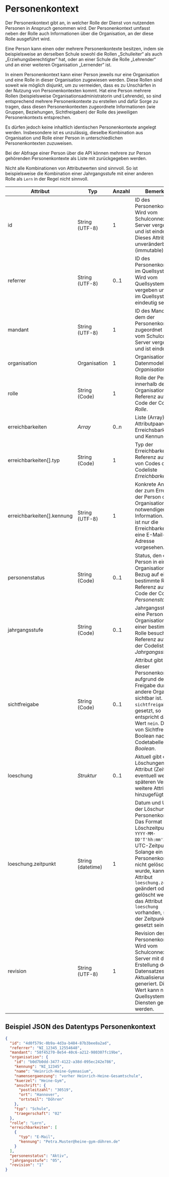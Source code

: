 # Personenkontext

Der Personenkontext gibt an, in welcher Rolle der Dienst von nutzenden Personen in Anspruch genommen wird.
Der Personenkontext umfasst neben der Rolle auch Informationen über die Organisation, an der
diese Rolle ausgeführt wird.

Eine Person kann einen oder mehrere Personenkontexte besitzen, indem sie beispielsweise an derselben
Schule sowohl die Rollen „Schulleiter“ als auch „Erziehungsberechtigter“ hat, oder an einer Schule
die Rolle „Lehrender“ und an einer weiteren Organisation „Lernender“ ist.

In einem Personenkontext kann einer Person jeweils nur eine Organisation und eine Rolle in dieser Organisation zugewiesen werden. Diese Rollen sind soweit wie möglich disjunkt, um zu vermeiden, dass es zu Unschärfen in der Nutzung von Personenkontexten kommt. Hat eine Person mehrere Rollen (beispielsweise Organisationsadministratorin und Lehrende), so sind entsprechend mehrere Personenkontexte zu erstellen und dafür Sorge zu tragen, dass diesen Personenkontexten zugeordnete Informationen (wie Gruppen, Beziehungen, Sichtfreigaben) der Rolle des jeweiligen Personenkontexts entsprechen.

Es dürfen jedoch keine inhaltlich identischen Personenkontexte angelegt werden. Insbesondere ist es
unzulässig, dieselbe Kombination aus Organisation und Rolle einer Person in unterschiedlichen
Personenkontexten zuzuweisen.

Bei der Abfrage einer Person über die API können mehrere zur Person gehörenden Personenkontexte als
Liste mit zurückgegeben werden.

Nicht alle Kombinationen von Attributwerten sind sinnvoll. So ist beispielsweise die Kombination
einer Jahrgangsstufe mit einer anderen Rolle als `Lern` in der Regel nicht sinnvoll.

Attribut | Typ | Anzahl | Bemerkung
--- | --- | --- | ---
id | String (UTF-8) | 1 | ID des Personenkontexts. Wird vom Schulconnex-Server vergeben und ist eindeutig. Dieses Attribut ist unveränderbar (immutable).
referrer | String (UTF-8) | 0..1 | ID des Personenkontexts im Quellsystem. Wird vom Quellsystem vergeben und muss im Quellsystem eindeutig sein.
mandant | String (UTF-8) | 1 |  ID des Mandanten, dem der Personenkontext zugeordnet ist. Wird vom Schulconnex-Server vergeben und ist eindeutig.
organisation | Organisation | 1 | Organisation. (Siehe Datenmodell *Organisation*).
rolle | String (Code) | 1 | Rolle der Person innerhalb der Organisation. Referenz auf einen Code der Codeliste *Rolle*.
erreichbarkeiten | *Array* | 0..n | Liste (Array) von Attributpaaren aus Erreichsbarkeitstyp und Kennung.
erreichbarkeiten[].typ | String (Code) | 1 | Typ der Erreichbarkeit. Referenz auf Liste von Codes der Codeliste *Erreichbarkeitstyp*.
erreichbarkeiten[].kennung | String (UTF-8) | 1 | Konkrete Angabe der zum Erreichen der Person oder Organisation notwendigen Information. Derzeit ist nur die Erreichbarkeit über  eine E-Mail- Adresse vorgesehen.
personenstatus | String (Code) | 0..1 | Status, den eine Person in einer Organisation in Bezug auf eine bestimmte Rolle hat, Referenz auf einen Code der Codeliste *Personenstatus*.
jahrgangsstufe | String (Code) | 0..1 | Jahrgangsstufe, die eine Person in der Organisation in einer bestimmten Rolle besucht, Referenz auf Code der Codeliste *Jahrgangsstufe*.
sichtfreigabe | String (Code) | 0..1 | Attribut gibt an, ob dieser Personenkontext aufgrund der Freigabe durch eine andere Organisation sichtbar ist. Ist `sichtfreigabe` nicht gesetzt, so entspricht das dem Wert `nein`. Der Wert von Sichtfreigabe ist Boolean nach Codetabelle *Boolean*.
loeschung | *Struktur* | 0..1 | Aktuell gibt es zu Löschungen nur ein Attribut (Zeitpunkt), eventuell werden in späteren Versionen weitere Attribute hinzugefügt.
loeschung.zeitpunkt | String (datetime) | 1 | Datum und Uhrzeit der Löschung des Personenkontexts. Das Format des Löschzeitpunktes ist `YYYY-MM-DD'T'hh:mm'Z'` als UTC-Zeitpunkt. Solange ein Personenkontext nicht gelöscht wurde, kann das Attribut `loeschung.zeitpunkt` geändert oder gelöscht werden. Ist das Attribut `loeschung` vorhanden, so muss der Zeitpunkt gesetzt sein.
revision | String (UTF-8) | 1 | Revision des Personenkontext. Wird vom Schulconnex-Server mit der Erstellung des Datensatzes sowie Aktualisierung generiert. Dieser Wert kann nicht von Quellsystemen oder Diensten gesetzt werden.

## Beispiel JSON des Datentyps Personenkontext

```json
{
  "id": "4d0f579c-0b9a-4d3a-b484-87b3bee8a2ad",
  "referrer": "NI_12345_12554648",
  "mandant": "58f45270-8e54-40c6-a212-980307fc19be",
  "organisation": {
    "id": "b0d7b0dd-3477-4122-a38d-095ec242e786",
    "kennung": "NI_12345",
    "name": "Heinrich-Heine-Gymnasium",
    "namensergaenzung": "vorher Heinrich-Heine-Gesamtschule",
    "kuerzel": "Heine-Gym",
    "anschrift": {
      "postleitzahl": "30519",
      "ort": "Hannover",
      "ortsteil": "Döhren"
    },
    "typ": "Schule",
    "traegerschaft": "02"
  },
  "rolle": "Lern",
  "erreichbarkeiten": [
    {
      "typ": "E-Mail",
      "kennung": "Petra.Muster@heine-gym-döhren.de"
    }
  ],
  "personenstatus": "Aktiv",
  "jahrgangsstufe": "05",
  "revision": "1"
}
```

